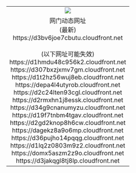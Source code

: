 ﻿<table>
  <tr></tr>
  <tr><td colspan=2 align=center><img src="https://d3bv6joe7cbutu.cloudfront.net/Up/oGate.jpg" /></td></tr>
  <tr><td colspan=2 align=center>网门动态网址<br/>(最新)
<br>https://d3bv6joe7cbutu.cloudfront.net
<br/><br/>(以下网址可能失效)
<br>https://d1hmdu48c956k2.cloudfront.net
<br>https://d307bxzjxmv7gm.cloudfront.net
<br>https://d1t2hz56wuj8eb.cloudfront.net
<br>https://depa4l4utyrob.cloudfront.net
<br>https://d2c24lten93cgl.cloudfront.net
<br>https://d2rmxhn1j8essk.cloudfront.net
<br>https://d34g9cnanumyzu.cloudfront.net
<br>https://d19f7tnbm4tgav.cloudfront.net
<br>https://d2gd2knop8h6cw.cloudfront.net
<br>https://dagekz8a9o6mp.cloudfront.net
<br>https://d36pujho14pqqg.cloudfront.net
<br>https://d1lq2z0803m9z2.cloudfront.net
<br>https://domx5aszm2z9o.cloudfront.net
<br>https://d3jakqgl8tj8lp.cloudfront.net
    </td>
  </tr>
</table>
